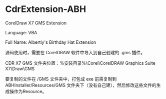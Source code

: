 # CdrExtension-ABH

CorelDraw X7 GMS Extension

Language: VBA

Full Name: Albertiy's Birthday Hat Extension

源码使用时，需要在 CorelDRAW 软件中导入到自己创建的 .gms 插件。

CDR X7 GMS 文件夹位置：%安装目录%\Corel\CorelDRAW Graphics Suite X7\Draw\GMS

要复制的文件在 /GMS 文件夹中，打包成 exe 前需复制到 ABHInstaller/Resources/GMS 文件夹下（没有自己建），然后修改这些文件的生成操作为Resource。